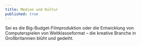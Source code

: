 ```yaml
---
title: Medien und Kultur
published: true
---
```


Sei es die Big-Budget-Filmproduktion oder die Entwicklung von Computerspielen von Weltklasseformat – die kreative Branche in Großbritannien blüht und gedeiht.